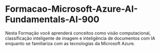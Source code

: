 # Formacao-Microsoft-Azure-AI-Fundamentals-AI-900
Nesta Formação você aprenderá conceitos como visão computacional, classificação inteligente de imagem e inteligência de documentos com IA enquanto se familiariza com as tecnologias da Microsoft Azure.
